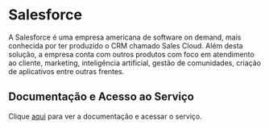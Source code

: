 # Salesforce

A Salesforce é uma empresa americana de software on demand, mais conhecida por ter produzido o CRM chamado Sales Cloud. Além desta solução, a empresa conta com outros produtos com foco em atendimento ao cliente, marketing, inteligência artificial, gestão de comunidades, criação de aplicativos entre outras frentes.

## Documentação e Acesso ao Serviço

Clique [aqui](https://www.salesforce.com) para ver a documentação e acessar o serviço.